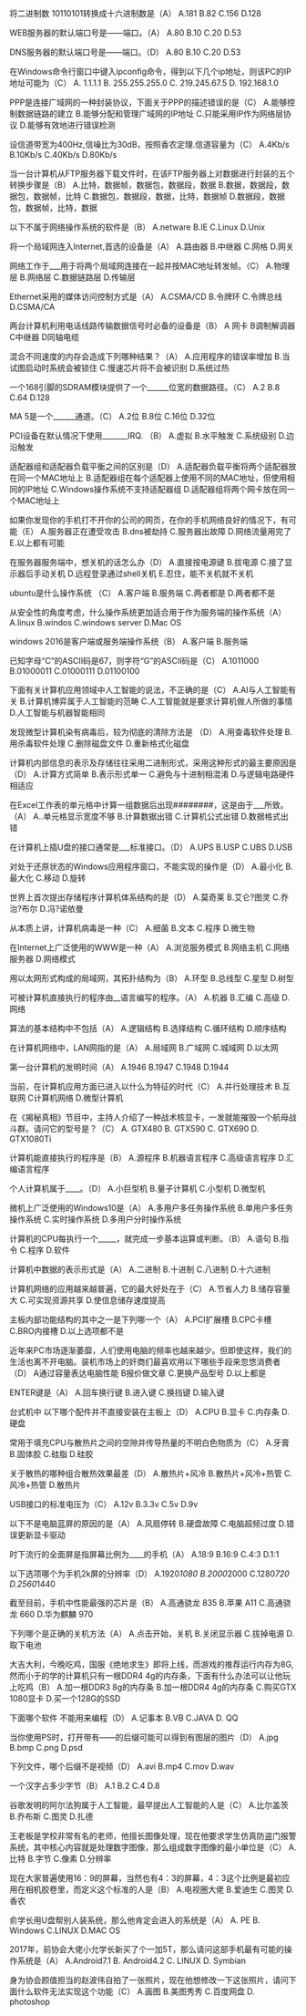将二进制数 10110101转换成十六进制数是（A）
A.181
B.82
C.156
D.128

WEB服务器的默认端口号是——端口。（A）
A.80 
B.10 
C.20 
D.53

DNS服务器的默认端口号是——端口。（D）
A.80 
B.10 
C.20 
D.53

在Windows命令行窗口中键入ipconfig命令，得到以下几个ip地址，则该PC的IP地址可能为（C）
A. 1.1.1.1 
B. 255.255.255.0 
C. 219.245.67.5 
D. 192.168.1.0

PPP是连接广域网的一种封装协议，下面关于PPP的描述错误的是（C）
A.能够控制数据链路的建立
B.能够分配和管理广域网的IP地址
C.只能采用IP作为网络层协议 
D.能够有效地进行错误检测 

设信道带宽为400Hz,信噪比为30dB，按照香农定理.信道容量为（C） 
A.4Kb/s 
B.10Kb/s 
C.40Kb/s 
D.80Kb/s 

当一台计算机从FTP服务器下载文件时，在该FTP服务器上对数据进行封装的五个转换步骤是（B）
A.比特，数据帧，数据包，数据段，数据
B.数据，数据段，数据包，数据帧，比特
C.数据包，数据段，数据，比特，数据帧
D.数据段，数据包，数据帧，比特，数据

以下不属于网络操作系统的软件是（B）
A.netware
B.IE
C.Linux 
D.Unix 

将一个局域网连入Internet,首选的设备是（A）
A.路由器 
B.中继器 
C.网格 
D.网关

网络工作于___用于将两个局域网连接在一起并按MAC地址转发帧。（C）
A.物理层
B.网络层
C.数据链路层
D.传输层

Ethernet采用的媒体访问控制方式是（A）
A.CSMA/CD
B.令牌环 
C.令牌总线 
D.CSMA/CA

两台计算机利用电话线路传输数据信号时必备的设备是（B）
A 网卡
B调制解调器 
C中继器
D同轴电缆

混合不同速度的内存会造成下列哪种结果？（A）
A.应用程序的错误率增加
B.当试图启动时系统会被锁住
C.慢速芯片将不会被识别
D.系统过热

一个168引脚的SDRAM模块提供了一个______位宽的数据路径。（C）
A.2
B.8
C.64
D.128

MA 5是一个______通道。（C）
A.2位
B.8位
C.16位
D.32位

PCI设备在默认情况下使用_______IRQ. （B）
A.虚拟 B.水平触发 C.系统级别 D.边沿触发

适配器组和适配器负载平衡之间的区别是（D）
A.适配器负载平衡将两个适配器放在同一个MAC地址上
B.适配器组在每个适配器上使用不同的MAC地址，但使用相同的IP地址
C.Windows操作系统不支持适配器组
D.适配器组将两个网卡放在同一个MAC地址上

如果你发现你的手机打不开你的公司的网页，在你的手机网络良好的情况下，有可能（E）
A.服务器正在遭受攻击
B.dns被劫持
C.服务器出故障
D.网络流量用完了
E.以上都有可能

在服务器服务端中，想关机的话怎么办（D）
A.直接按电源键
B.拔电源
C.接了显示器后手动关机
D.远程登录通过shell关机
E.忍住，能不关机就不关机

ubuntu是什么操作系统 （C）
A.客户端 
B.服务端 
C.两者都是
D.两者都不是

从安全性的角度考虑，什么操作系统更加适合用于作为服务端的操作系统（A）
A.linux 
B.windos 
C.windows server
D.Mac OS

windows 2016是客户端或服务端操作系统（B）
A.客户端
B.服务端

已知字母“C”的ASCII码是67，则字符“G”的ASCII码是（C）
A.1011000
B.01000011
C.01000111
D.01100100

下面有关计算机应用领域中人工智能的说法，不正确的是（C）
A.AI与人工智能有关
B.计算机博弈属于人工智能的范畴
C.人工智能就是要求计算机做人所做的事情
D.人工智能与机器智能相同

发现微型计算机染有病毒后，较为彻底的清除方法是 （D）
A.用查毒软件处理
B.用杀毒软件处理 
C.删除磁盘文件 
D.重新格式化磁盘

计算机内部信息的表示及存储往往采用二进制形式，采用这种形式的最主要原因是 （D）
A.计算方式简单
B.表示形式单一
C.避免与十进制相混淆
D.与逻辑电路硬件相适应

在Excel工作表的单元格中计算一组数据后出现########，这是由于___所致。（A）
A..单元格显示宽度不够
B.计算数据出错
C.计算机公式出错
D.数据格式出错

在计算机上插U盘的接口通常是___标准接口。（D）
A.UPS
B.USP 
C.UBS 
D.USB

对处于还原状态的Windows应用程序窗口，不能实现的操作是（D）
A.最小化
B.最大化
C.移动
D.旋转

世界上首次提出存储程序计算机体系结构的是（D）
A.莫奇莱
B.艾仑?图灵
C.乔治?布尔
D.冯?诺依曼 

从本质上讲，计算机病毒是一种（C）
A.细菌
B.文本
C.程序
D.微生物

在Internet上广泛使用的WWW是一种（A）
A.浏览服务模式
B.网络主机
C.网络服务器
D.网络模式

用以太网形式构成的局域网，其拓扑结构为（B）
A.环型
B.总线型
C.星型
D.树型

可被计算机直接执行的程序由__语言编写的程序。（A）
A.机器 
B.汇编 
C.高级 
D.网络

算法的基本结构中不包括（A）
A.逻辑结构
B.选择结构
C.循环结构
D.顺序结构

在计算机网络中，LAN网指的是（A）
A.局域网
B.广域网
C.城域网
D.以太网

第一台计算机的发明时间（A）
A.1946
B.1947
C.1948
D.1944

当前，在计算机应用方面已进入以什么为特征的时代（C）
A.并行处理技术
B.互联网
C计算机网络
D.微型计算机

在《揭秘真相》节目中，主持人介绍了一种战术核显卡，一发就能摧毁一个航母战斗群。请问它的型号是？（C）
A. GTX480
B. GTX590 
C. GTX690 
D. GTX1080Ti 

计算机能直接执行的程序是（B）
A.源程序
B.机器语言程序
C.高级语言程序
D.汇编语言程序

个人计算机属于____。（D）
A.小巨型机
B.量子计算机
C.小型机
D.微型机

微机上广泛使用的Windows10是（A）
A.多用户多任务操作系统
B.单用户多任务操作系统
C.实时操作系统
D.多用户分时操作系统

计算机的CPU每执行一个_____，就完成一步基本运算或判断。（B）
A.语句
B.指令
C.程序
D.软件 

计算机中数据的表示形式是（A）
A.二进制
B.十进制
C.八进制
D.十六进制

计算机网络的应用越来越普遍，它的最大好处在于（C）
A.节省人力
B.储存容量大
C.可实现资源共享
D.使信息储存速度提高

主板内部功能结构的其中之一是下列哪一个（A）
A.PCI扩展槽
B.CPC卡槽
C.BRO内接槽
D.以上选项都不是

近年来PC市场逐渐萎靡，人们使用电脑的频率也越来越少。但即使这样，我们的生活也离不开电脑。装机市场上的奸商们最喜欢用以下哪些手段来忽悠消费者（D）
A通过容量表达电脑性能
B报价做文章
C.更换产品型号
D.以上都是

ENTER键是（A）
A.回车换行键
B.进入键
C.换挡键
D.输入键

台式机中 以下哪个配件并不直接安装在主板上（D）
A.CPU
B.显卡
C.内存条 
D.硬盘

常用于填充CPU与散热片之间的空隙并传导热量的不明白色物质为（C）
A.牙膏
B.固体胶
C.硅脂
D.硅胶

关于散热的哪种组合散热效果最差（D）
A.散热片+风冷
B.散热片+风冷+热管
C.风冷+热管
D.散热片

USB接口的标准电压为（C） 
A.12v 
B.3.3v
C.5v 
D.9v

以下不是电脑蓝屏的原因的是（A）
A.风扇停转
B.硬盘故障
C.电脑超频过度
D.错误更新显卡驱动

时下流行的全面屏是指屏幕比例为____的手机（A）
A.18:9
B.16:9
C.4:3
D.1:1

以下选项哪个为手机2k屏的分辨率（D）
A.1920*1080
B.2000*2000
C.1280*720
D.2560*1440

截至目前，手机中性能最强的芯片是（B）
A.高通骁龙 835
B.苹果 A11
C.高通骁龙 660
D.华为麒麟 970

下列哪个是正确的关机方法（A）
A.点击开始，关机
B.关闭显示器
C.拔掉电源
D.取下电池

大吉大利，今晚吃鸡，国服《绝地求生》即将上线，而游戏的推荐运行内存为8G,然而小于的学的计算机只有一根DDR4 4g的内存条，下面有什么办法可以让他玩上吃鸡（B）
A.加一根DDR3 8g的内存条
B.加一根DDR4 4g的内存条
C.购买GTX 1080显卡
D.买一个128G的SSD

下面哪个软件 不能用来编程（D）
A.记事本
B.VB
C.JAVA
D. QQ

当你使用PS时，打开带有——的后缀可能可以得到有图层的图片（D）
A.jpg
B.bmp
C.png
D.psd

下列文件，哪个后缀不是视频（D）
A.avi
B.mp4
C.mov
D.wav

一个汉字占多少字节（B）
A.1
B.2
C.4
D.8

谷歌发明的阿尔法狗属于人工智能，最早提出人工智能的人是（C）
A.比尔盖茨
B.乔布斯
C.图灵
D.扎德

王老板是学校非常有名的老师，他擅长图像处理，现在他要求学生仿真防盗门报警系统，其中核心内容就是处理数字图像，那么组成数字图像的最小单位是（C）
A.比特
B.字节
C.像素
D.分辨率

现在大家普遍使用16：9的屏幕，当然也有4：3的屏幕，4：3这个比例是最初应用在相机胶卷里，而定义这个标准的人是（B）
A.电视圈大佬
B.爱迪生
C.图灵
D.香农

俞学长用U盘帮别人装系统，那么他肯定会进入的系统是（A）
A. PE
B. Windows
C.LINUX
D.MAC OS

2017年，前协会大佬小允学长新买了个一加5T，那么请问这部手机最有可能的操作系统是（A）
A.Android7.1
B. Android4.2
C. LINUX
D. Symbian

身为协会颜值担当的赵波伟自拍了一张照片，现在他想修改一下这张照片，请问下面什么软件无法实现这个功能（C）
A.画图
B.美图秀秀
C.百度网盘
D. photoshop
